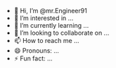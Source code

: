 - 👋 Hi, I’m @mr.Engineer91
- 👀 I’m interested in ...
- 🌱 I’m currently learning ...
- 💞️ I’m looking to collaborate on ...
- 📫 How to reach me ...
- 😄 Pronouns: ...
- ⚡ Fun fact: ...

<!---
hardi2003k/hardi2003k is a ✨ special ✨ repository because its `README.md` (this file) appears on your GitHub profile.
You can click the Preview link to take a look at your changes.
--->

